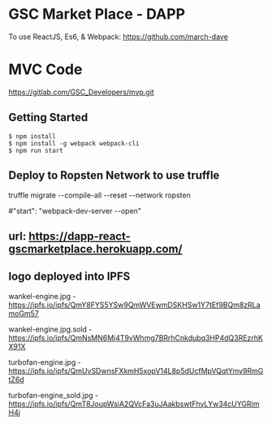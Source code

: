 
# GSC Market Place - DAPP
To use ReactJS, Es6, & Webpack: https://github.com/march-dave

# MVC Code
https://gitlab.com/GSC_Developers/mvp.git

## Getting Started
```
$ npm install
$ npm install -g webpack webpack-cli
$ npm run start
```

## Deploy to Ropsten Network to use truffle
truffle migrate --compile-all --reset --network ropsten

#"start": "webpack-dev-server --open"

## url: https://dapp-react-gscmarketplace.herokuapp.com/


## logo deployed into IPFS
wankel-engine.jpg - https://ipfs.io/ipfs/QmY8FYS5YSw9QmWVEwmDSKHSw1Y7tEf9BQm8zRLamoGm57

wankel-engine.jpg.sold - https://ipfs.io/ipfs/QmNsMN6Mi4T9vWhmg7BRrhCnkdubq3HP4dQ3REzrhKX91X

turbofan-engine.jpg - https://ipfs.io/ipfs/QmUvSDwnsFXkmH5xopV14L8p5dUcfMpVQqtYmv9RmGtZ6d

turbofan-engine_sold.jpg - https://ipfs.io/ipfs/QmT8JoupWsiA2QVcFa3uJAakbswtFhyLYw34cUYGRimH4j